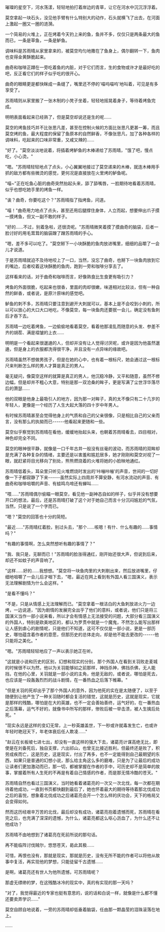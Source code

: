 <link rel="stylesheet" href="../../styles/text.css" />

璀璨的星空下，河水荡漾，轻轻地拍打着岸边的青草，让它在河水中沉沉浮浮着。

莫空拿起一块石头，没见他手臂有什么特别大的动作，石头就横飞了出去，在河面上激起一圈又一圈的涟漪。

一个简易的火堆上，正在烤着今天钓上来的鱼，鱼并不多，仅仅只是两条最大的鱼而已，一条是草鱼，一条是鲈鱼。

调味料是苏雨晴从家里拿来的，被莫空均匀地撒在了鱼身上，偶尔翻转一下，鱼肉也变得金黄酥脆起来。

曲奇和咖啡正蹲在一旁吃着鱼的内脏，对于它们而言，生的食物或许才是最好吃的吧，反正看它们的样子似乎吃的很开心。

曲奇的眼睛更是都快眯成一条缝了，嘴里还不停的'喵呜喵呜'地叫着，可见是有多享受了。

苏雨晴则从家里搬了一张木制的小凳子坐着，轻轻地摇晃着身子，等待着烤鱼完成。

明明表面看起来已经熟了，但是莫空却说还是生的呢......

莫空的烤鱼技巧并不比张思凡差，甚至在控制火候的方面比张思凡更甚一筹，而且莫空烤的鱼，最大程度的保留了鱼原本的自然鲜香，不像张思凡，加了各种各样的调味料，吃起来的口味非常重，又咸又辣的......

"好了。"莫空淡淡地说着，将插着烤鲈鱼的木棒递给了苏雨晴，"饿了吧，慢点吃，小心烫。"

"嗯。"苏雨晴轻轻地点了点头，小心翼翼地接过了莫空递来的木棒，就连木棒用手抓的敌方都有些微烫的感觉，更何况是直接放在火里烤的鲈鱼呢。

"喵\~"正在吃鱼心脏的曲奇突然抬起头来，舔了舔嘴唇，一脸期待地看着苏雨晴，似乎也想吃她手里的烤鱼一样。

"诶？曲奇，你要吃这个？"苏雨晴指了指烤鱼，问道。

"喵！"曲奇用力地点了点头，甚至还用后腿撑住身体，人立而起，想要伸出爪子摸一摸烤鱼，但又一副不敢的样子。

"好的......不过，别着急啦，还很烫呢。"苏雨晴微笑着摸了摸曲奇的脑袋，后者一脸讨好的用毛茸茸的脑袋蹭了蹭苏雨晴的手心。

"嗯，差不多可以吃了。"莫空掰下一小块酥脆的鱼肉放进嘴里，细细的品嚼了一会儿才说道。

于是苏雨晴就迫不及待地咬上了一口，当然，没忘了曲奇，也掰下一块鱼肉放到它的嘴边，后者咬着这块酥脆的鱼肉，跑到一旁和咖啡分享去了。

这样看来的话，对于曲奇和咖啡而言，好像熟食比生食更有吸引力？

烤鱼的外面很脆，吃起来也很香，里面的肉却很嫩，味道相对比较淡，但有一种自然的鲜香，或者说，是原汁原味的感觉吧。

鲈鱼的刺不多，苏雨晴只要注意到避开大刺就可以，基本上是不会咬到小刺的，所以可以放心的大口大口地吃，不像莫空，每一块鱼肉还要抿一会儿，确定没有鱼刺后才吞下去。

苏雨晴一边吃着烤鱼，一边偷偷地看着莫空，看着他那凌乱而随意的头发、参差不齐的胡茬、满是褶皱的上衣......

明明是一个看起来很邋遢的人，但却并没有让人觉得讨厌呢，或许是因为他虽然邋遢，但是身上的衣服都洗得很干净，并且没有一点异味的缘故吧。

苏雨晴虽然不想做男孩子，但是在她的心中，也有着一根标尺，她会通过这一根标尺来判断怎么样的男人才算是真正的男人。

毫无疑问，像莫空这样的就算是真正的男人，他沉稳冷静，又平和随意，虽然不修边幅，但是却并不粗心大意，特别是那一双沧桑的眸子，更是写满了尘世浮华落尽后的萧瑟......

他的双眼是他身上最吸引人的地方，因为那一对眸子，真的太不像只有二十几岁的年轻人，更像是一个经历了人生大起大落的四十岁中年男人。

有时候苏雨晴甚至会觉得他身上的气质和自己的父亲很像，只是相比自己的父亲而言，没有那么的执拗而已------他看起来更随和一些。

莫空似乎察觉到苏雨晴在看他，缓缓地抬起头来，也朝着苏雨晴看去，四目相对，神色却完全不同。

莫空的眼神很平静，就像是一口千年古井一般没有丝毫的波动，而苏雨晴的双眸却是充满了各种复杂的情绪，主要还是以害羞和尴尬居多，她才刚刚和莫空对视了一眼，就赶紧将目光移向了别处，熊熊燃烧着的火堆将她的小脸映地通红。

苏雨晴低着头，耳朵里只听见火堆燃烧时发出的'咔嘣咔嘣'的声音，世间的一切好像一下子都寂静了下来------虽然实际上四周并不算安静，有河水流动的声音、有曲奇和咖啡咀嚼的声音、有蛙鸣鸟啼还有蝉叫......

"喂......"苏雨晴偶尔偷瞄一眼莫空，看见他一副神态自如的样子，似乎并没有想要开口的想法，最后，还是苏雨晴打破了这个对于她自己而言十分沉闷尴尬的气氛，当然，只是说了一个字而已。

"嗯？"莫空的回答也十分的简短。

"最近......"苏雨晴红着脸，别过头去，"那个......咳嗯！有什、什么有趣的......事情吗？"

"有趣的事情啊，怎么突然想听有趣的事情了？"

"我、我只是，无聊而已！"苏雨晴的脸涨得通红，刚开始还很大声，但说到后来，却还不如蚊子的声音响了。

"这样......好的......我想想。"莫空将一块鱼肉里的大刺剔出来，然后放进嘴里，仔细地咀嚼了一会儿后才咽下去，"嗯，最近在网上看到有外国人看三国演义，表示无法理解剧情为什么会这样。"

"是看不懂吗？"

"不是，只是从情感上无法理解而已。"莫空拿着一根洁白的大鱼刺放进火力一边烤，一边说道，"因为剧情的发展完全出乎了他们的意料，或者说，他们只是将三国演义当作一部小说来看，所以才会有情感上无法接受的问题，大部分看三国演义的外国人，特别是欧美地区的，都认为罗贯中就是一个魔鬼，不然怎么能写出那样让人感到虐心的剧情呢，只是他们不知道，这可不仅仅是一部小说，更是一部历史，哪怕蕴含着作者的意愿，但那历史的总体走向，却是他不能去更改的------他只能将之美化。"

"嗯。"苏雨晴轻轻地应了一声以表示她正在听。

"这就是小说和历史的区别，幻想和现实的分别，那个外国人在看到关羽败走麦城的时候很不以为然，他以为关羽能够如之前那样，神挡杀神，佛挡杀佛，无人能挡，在他的心里，关羽就是一部小说的主角，他是无敌的，或者说，哪怕是死去，也应该是一段轰轰烈烈的战斗剧情，在一番热血之后落下帷幕。"

"但是关羽的死却出乎了那个外国人的意外，因为他死的实在是太随便了，以至于随便到让他产生了一种关羽随时都会复活的错觉，这就是历史，这就是现实，它就是那样的残酷，哪怕是在大的英雄，也不一定会善始善终，运气好的，在一番热血之后落幕，运气不好的，就像书中所写的那样，惨败后被一举击溃，被人生擒后处死。"

"现实永远是这样的变幻无常，上一秒英雄盖世，下一秒或许就毒发生亡，也或许年轻时艳冠天下，年老体衰后任人欺凌......"

"赵云在长板坡七进七出，却没有一直这样的强大下去，诸葛亮计谋高绝无比，即使是在刘备死后，独自支撑，六出祁山，也曾无比接近胜利，但最终还是败了，积劳成疾而亡，这是历史，这是现实，付出了再多，也不一定能得到自己最期望的东西，如果只是普通的幻想小说，那么给主角这么多的磨难，只是为了让最后的成功让读者们更加激动而已，那一切，都被掌握在作者的手中，可历史却不是简单的故事，掌握着所有人生死的不再是有着自己情感的作者，而是那无情冷酷的苍天。"

苏雨晴自然也看过三国演义，当时她看着诸葛亮的一次又一次北伐，每一次都在期待着他成功，一直到书页都快翻到最后了，她也怀着最大的期待等待着那北伐成功之后的喜悦，想象着北伐成功之后诸葛亮会开一个怎么样的庆功会，天下的格局又会变得如何。

然而这历经艰辛万苦的北伐，最后却没有成功，诸葛亮抱着遗憾而死，苏雨晴在看完之后，也充满了深深的遗憾，为什么，诸葛亮都这么呕心沥血了，为什么还不让他成功？

苏雨晴不由地想到了诸葛亮在死前所说的那句话。

再不能临阵讨伐贼尔，悠悠苍天，曷此其极......

可惜，再恨也没有，那就是现实，那就是历史，没有无所不能的作者可以将他从故事中复活，再实现他的梦想，只能徒留千古遗憾......

是啊，诸葛亮还有世人为他所遗憾，可苏雨晴呢？

那虚无缥缈的梦，在这残酷冰冷的现实中，真的有实现的那一天吗？

"对了，我觉得最近的专家也挺有意思的，说的话和白说一样，就像是什么都不懂还要卖弄学识......"

莫空自顾自地说着，一旁的苏雨晴却低垂着脑袋，任由那一颗晶莹的泪珠滚落在地上。

......
